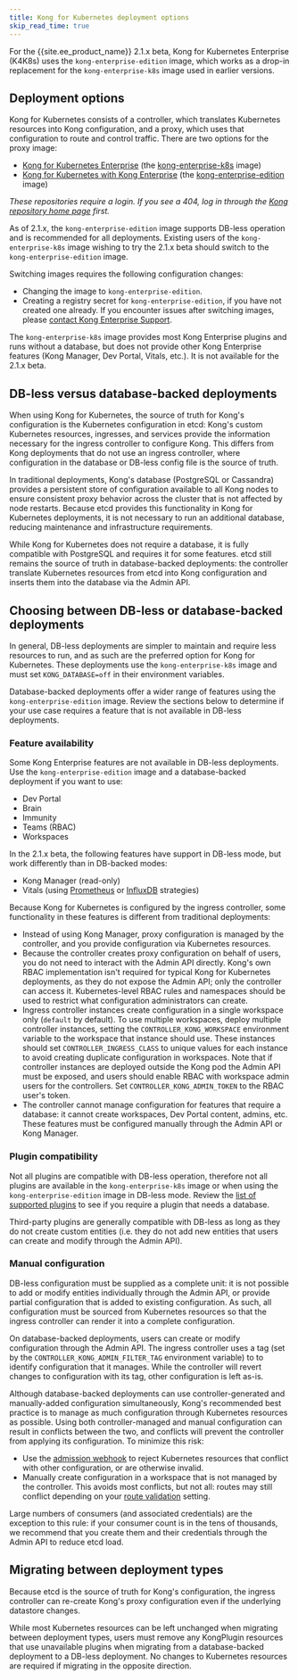 ```yaml
---
title: Kong for Kubernetes deployment options
skip_read_time: true
---
```

<div class="alert alert-ee blue">
For the {{site.ee_product_name}} 2.1.x beta, Kong for Kubernetes Enterprise
(K4K8s) uses the <code>kong-enterprise-edition</code> image, which works as a
drop-in replacement for the <code>kong-enterprise-k8s</code> image used in
earlier versions.
</div>

## Deployment options

Kong for Kubernetes consists of a controller, which translates Kubernetes
resources into Kong configuration, and a proxy, which uses that configuration
to route and control traffic. There are two options for the proxy image:

* [Kong for Kubernetes Enterprise][k4k8s-enterprise-install]
  (the [kong-enterprise-k8s][k8s-bintray] image)
* [Kong for Kubernetes with Kong Enterprise][k4k8s-with-enterprise-install]
  (the [kong-enterprise-edition][enterprise-bintray] image)

_These repositories require a login. If you see a 404, log in through the [Kong
repository home page](https://bintray.com/kong) first._

As of 2.1.x, the `kong-enterprise-edition` image supports DB-less operation and
is recommended for all deployments. Existing users of the `kong-enterprise-k8s`
image wishing to try the 2.1.x beta should switch to the
`kong-enterprise-edition` image.

Switching images requires the following configuration changes:
* Changing the image to `kong-enterprise-edition`.
* Creating a registry secret for `kong-enterprise-edition`, if you have not created one already.
If you encounter issues after switching images, please 
[contact Kong Enterprise Support][support].

The `kong-enterprise-k8s` image provides most Kong Enterprise plugins and runs
without a database, but does not provide other Kong Enterprise features (Kong
Manager, Dev Portal, Vitals, etc.). It is not available for the 2.1.x beta.

## DB-less versus database-backed deployments

When using Kong for Kubernetes, the source of truth for Kong's configuration is
the Kubernetes configuration in etcd: Kong's custom Kubernetes resources,
ingresses, and services provide the information necessary for the ingress
controller to configure Kong. This differs from Kong deployments that do not
use an ingress controller, where configuration in the database or DB-less
config file is the source of truth.

In traditional deployments, Kong's database (PostgreSQL or Cassandra) provides
a persistent store of configuration available to all Kong nodes to ensure
consistent proxy behavior across the cluster that is not affected by node
restarts. Because etcd provides this functionality in Kong for Kubernetes
deployments, it is not necessary to run an additional database, reducing
maintenance and infrastructure requirements.

While Kong for Kubernetes does not require a database, it is fully compatible
with PostgreSQL and requires it for some features. etcd still remains the
source of truth in database-backed deployments: the controller translate
Kubernetes resources from etcd into Kong configuration and inserts them into
the database via the Admin API.

## Choosing between DB-less or database-backed deployments

In general, DB-less deployments are simpler to maintain and require less
resources to run, and as such are the preferred option for Kong for Kubernetes.
These deployments use the `kong-enterprise-k8s` image and must set
`KONG_DATABASE=off` in their environment variables.

Database-backed deployments offer a wider range of features using the
`kong-enterprise-edition` image. Review the sections below to determine if your
use case requires a feature that is not available in DB-less deployments.

### Feature availability

Some Kong Enterprise features are not available in DB-less deployments.
Use the `kong-enterprise-edition` image and a database-backed deployment
if you want to use:

* Dev Portal
* Brain
* Immunity
* Teams (RBAC)
* Workspaces

In the 2.1.x beta, the following features have support in DB-less mode, but
work differently than in DB-backed modes:

* Kong Manager (read-only)
* Vitals (using [Prometheus][vitals-prometheus] or [InfluxDB][vitals-influxdb]
  strategies)

Because Kong for Kubernetes is configured by the ingress controller, some
functionality in these features is different from traditional deployments:

* Instead of using Kong Manager, proxy configuration is managed by the
  controller, and you provide configuration via Kubernetes resources.
* Because the controller creates proxy configuration on behalf of users, you do
  not need to interact with the Admin API directly. Kong's own RBAC
  implementation isn't required for typical Kong for Kubernetes deployments, as
  they do not expose the Admin API; only the controller can access it.
  Kubernetes-level RBAC rules and namespaces should be used to restrict what
  configuration administrators can create.
* Ingress controller instances create configuration in a single workspace only
  (`default` by default). To use multiple workspaces, deploy
  multiple controller instances, setting the `CONTROLLER_KONG_WORKSPACE`
  environment variable to the workspace that instance should use. These
  instances should set `CONTROLLER_INGRESS_CLASS` to unique values for each
  instance to avoid creating duplicate configuration in workspaces. Note that
  if controller instances are deployed outside the Kong pod the Admin API must
  be exposed, and users should enable RBAC with workspace admin users for the
  controllers.  Set `CONTROLLER_KONG_ADMIN_TOKEN` to the RBAC user's token.
* The controller cannot manage configuration for features that require a
  database: it cannot create workspaces, Dev Portal content, admins, etc. These
  features must be configured manually through the Admin API or Kong Manager.

### Plugin compatibility

Not all plugins are compatible with DB-less operation, therefore not all
plugins are available in the `kong-enterprise-k8s` image or when using the
`kong-enterprise-edition` image in DB-less mode. Review the [list of supported
plugins][supported-plugins] to see if you require a plugin that needs a
database.

Third-party plugins are generally compatible with DB-less as long as they do
not create custom entities (i.e. they do not add new entities that users can
create and modify through the Admin API).

### Manual configuration

DB-less configuration must be supplied as a complete unit: it is not possible
to add or modify entities individually through the Admin API, or provide
partial configuration that is added to existing configuration. As such, all
configuration must be sourced from Kubernetes resources so that the ingress
controller can render it into a complete configuration.

On database-backed deployments, users can create or modify configuration
through the Admin API. The ingress controller uses a tag (set by the
`CONTROLLER_KONG_ADMIN_FILTER_TAG` environment variable) to to identify
configuration that it manages. While the controller will revert changes to
configuration with its tag, other configuration is left as-is.

Although database-backed deployments can use controller-generated and
manually-added configuration simultaneously, Kong's recommended best practice
is to manage as much configuration through Kubernetes resources as possible.
Using both controller-managed and manual configuration can result in conflicts
between the two, and conflicts will prevent the controller from applying its
configuration. To minimize this risk:

* Use the [admission webhook][admission-webhook]
  to reject Kubernetes resources that conflict with other configuration, or are
  otherwise invalid.
* Manually create configuration in a workspace that is not managed by the
  controller. This avoids most conflicts, but not all: routes may still
  conflict depending on your [route validation][route-validation] setting.

Large numbers of consumers (and associated credentials) are the exception to
this rule: if your consumer count is in the tens of thousands, we recommend
that you create them and their credentials through the Admin API to reduce etcd
load.

## Migrating between deployment types

Because etcd is the source of truth for Kong's configuration, the ingress
controller can re-create Kong's proxy configuration even if the underlying
datastore changes.

While most Kubernetes resources can be left unchanged when migrating between
deployment types, users must remove any KongPlugin resources that use
unavailable plugins when migrating from a database-backed deployment to a
DB-less deployment. No changes to Kubernetes resources are required if
migrating in the opposite direction.

[k8s-bintray]: https://bintray.com/kong/kong-enterprise-k8s
[enterprise-bintray]: https://bintray.com/kong/kong-enterprise-edition-docker
[admission-webhook]: https://github.com/Kong/kubernetes-ingress-controller/blob/main/docs/deployment/admission-webhook.md
[route-validation]: /enterprise/{{page.kong_version}}/property-reference/#route_validation_strategy
[supported-plugins]: https://github.com/Kong/kubernetes-ingress-controller/blob/main/docs/references/plugin-compatibility.md
[k4k8s-enterprise-install]: /enterprise/{{page.kong_version}}/kong-for-kubernetes/install
[k4k8s-with-enterprise-install]: /enterprise/{{page.kong_version}}/kong-for-kubernetes/install-on-kubernetes
[vitals-prometheus]: /enterprise/{{page.kong_version}}/vitals/vitals-prometheus-strategy/
[vitals-influxdb]: /enterprise/{{page.kong_version}}/vitals/vitals-influx-strategy/
[support]: https://support.konghq.com/
